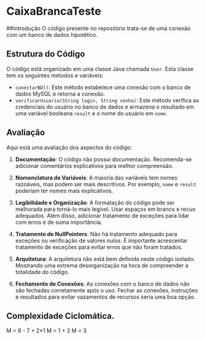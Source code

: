 # CaixaBrancaTeste

##introdução 
O código presente no repositório trata-se de uma conexão com um banco de dados hipotético.

## Estrutura do Código
O código está organizado em uma classe Java chamada `User`. Esta classe tem os seguintes métodos e variáveis:

- `conectarBD()`: Este método estabelece uma conexão com o banco de dados MySQL e retorna a conexão.
- `verificarUsuario(String login, String senha)`: Este método verifica as credenciais do usuário no banco de dados e armazena o resultado em uma variável booleana `result` e o nome do usuário em `nome`.

## Avaliação
Aqui está uma avaliação dos aspectos do código:

1. **Documentação**: O código não possui documentação. Recomenda-se adicionar comentários explicativos para melhor compreensão.

2. **Nomenclatura de Variáveis**: A maioria das variáveis tem nomes razoáveis, mas podem ser mais descritivos. Por exemplo, `nome` e `result` poderiam ter nomes mais explicativos.

3. **Legibilidade e Organização**: A formatação do código pode ser melhorada para torná-lo mais legível. Usar espaços em branco e recuo adequados. Além disso, adicionar tratamento de exceções para lidar com erros é de suma importância.

4. **Tratamento de NullPointers**: Não há tratamento adequado para exceções ou verificação de valores nulos. É importante acrescentar tratamento de exceções para evitar erros que não foram tratados.

5. **Arquitetura**: A arquitetura não está bem definida neste código isolado. Mostrando uma extrema desorganização na hora de compreender a totalidade do código.

6. **Fechamento de Conexões**: As conexões com o banco de dados não são fechadas corretamente após o uso. Fechar as conexões, instruções e resultados para evitar vazamentos de recursos seria uma boa opção.


## Complexidade Ciclomática.

M = 8 - 7 + 2*1
M = 1 + 2
M = 3


